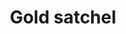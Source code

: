---
layout: item
title: Gold satchel
item-id: 10881
datatable: true
id: 10881
name: "Gold satchel"
members: true
lowalch: 40
highalch: 60
examine: "I can keep my grub in here!"
monsters:
  - id: 3604
    name: "Jubster"
    members: true
    combat_level: 87
    wiki_url: "https://oldschool.runescape.wiki/w/Jubster"
    drops:
      - quantity: "1"
        rarity: 0.15
    image: "https://oldschool.runescape.wiki/images/thumb/8/85/Jubster.png/275px-Jubster.png?aadbd"
---